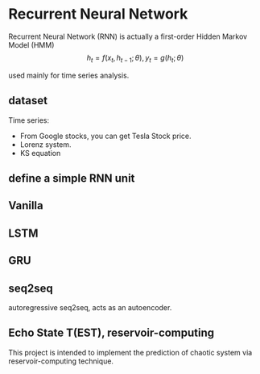 # Recurrent Neural Network
Recurrent Neural Network (RNN) is actually a first-order Hidden Markov Model (HMM)
$$h_t=f(x_t,h_{t-1};\theta),y_t = g(h_t;\theta)$$

used mainly for time series analysis.
## dataset
Time series:
+ From Google stocks, you can get Tesla Stock price.
+ Lorenz system.
+ KS equation
## define a simple RNN unit
## Vanilla
## LSTM
## GRU
## seq2seq
autoregressive seq2seq, acts as an autoencoder.
## Echo State T(EST), reservoir-computing
This project is intended to implement the prediction of chaotic system via reservoir-computing technique.
